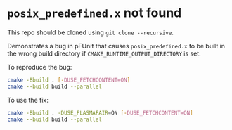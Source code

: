 # `posix_predefined.x` not found

This repo should be cloned using `git clone --recursive`.

Demonstrates a bug in pFUnit that causes `posix_predefined.x` to be built in the wrong
build directory if `CMAKE_RUNTIME_OUTPUT_DIRECTORY` is set.

To reproduce the bug:

```bash
cmake -Bbuild . [-DUSE_FETCHCONTENT=ON]
cmake --build build --parallel
```

To use the fix:

```bash
cmake -Bbuild . -DUSE_PLASMAFAIR=ON [-DUSE_FETCHCONTENT=ON]
cmake --build build --parallel
```
